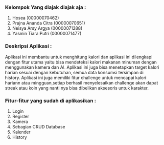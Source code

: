 ### Kelompok Yang diajak diajak aja :
1. Hosea (00000070462)
2. Prajna Ananda Citra (00000070651)
3. Neisya Arsy Argya (00000071288)
4. Yasmin Tiara Putri (00000071477)

### Deskripsi Aplikasi :
Aplikasi ini membantu untuk menghitung kalori dan aplikasi ini dilengkapi dengan fitur utama yaitu bisa mendeteksi kalori makanan minuman dengan menggunakan kamera dan AI.
Aplikasi ini juga bisa menetapkan target kalori harian sesuai dengan kebutuhan, semua data konsumsi tersimpan di history. Aplikasi ini juga memiliki fitur challenge 
untuk mencapai kalori hariann atau mingguan,setiap berhasil menyelesaikan challenge akan dapat streak atau koin yang nanti nya bisa dibelikan aksesoris untuk karakter.

### Fitur-fitur yang sudah di aplikasikan :
1. Login
2. Register
3. Kamera
4. Sebagian CRUD Database
5. Kalender
6. History
   
